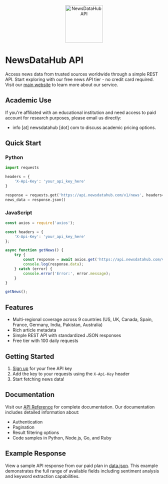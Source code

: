 <div align="center">
  <img src="https://github.com/user-attachments/assets/b8d658ab-496e-4c3e-9b38-c3d5f234b346" alt="NewsDataHub API" width="120"/>
</div>

# NewsDataHub API

Access news data from trusted sources worldwide through a simple REST API. Start exploring with our free news API tier - no credit card required.  Visit our [main website][website] to learn more about our service.

## Academic Use

If you're affiliated with an educational institution and need access to paid account for research purposes, please email us directly: 
- info [at] newsdatahub [dot] com to discuss academic pricing options.

## Quick Start

### Python
```python
import requests

headers = {
    'X-Api-Key': 'your_api_key_here'
}

response = requests.get('https://api.newsdatahub.com/v1/news', headers=headers)
news_data = response.json()
```

### JavaScript
```javascript
const axios = require('axios');

const headers = {
    'X-Api-Key': 'your_api_key_here'
};

async function getNews() {
    try {
        const response = await axios.get('https://api.newsdatahub.com/v1/news', { headers });
        console.log(response.data);
    } catch (error) {
        console.error('Error:', error.message);
    }
}

getNews();
```

## Features

- Multi-regional coverage across 9 countries (US, UK, Canada, Spain, France, Germany, India, Pakistan, Australia)
- Rich article metadata
- Simple REST API with standardized JSON responses
- Free tier with 100 daily requests

## Getting Started

1. [Sign up][signup] for your free API key
2. Add the key to your requests using the `X-Api-Key` header
3. Start fetching news data!

## Documentation

Visit our [API Reference][docs] for complete documentation. Our documentation includes detailed information about:
- Authentication
- Pagination
- Result filtering options
- Code samples in Python, Node.js, Go, and Ruby


## Example Response

View a sample API response from our paid plan in [data.json](https://github.com/newsdatahub/news-data-hub-api/blob/main/data.json). This example demonstrates the full range of available fields including sentiment analysis and keyword extraction capabilities.

[website]: https://newsdatahub.com
[signup]: https://newsdatahub.com
[docs]: https://newsdatahub.com/docs
[contact]: mailto:support@newsdatahub.com
